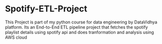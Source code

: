 # Spotify-ETL-Project
This Project is part of my python course for data engineering by DataVidhya platform. Its an End-to-End ETL pipeline project that fetches the spotify playlist details using spotify api and does tranformation and analysis using AWS cloud
